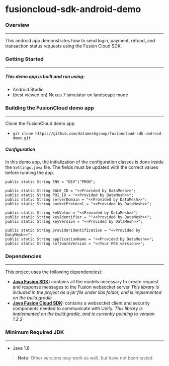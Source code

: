 # fusioncloud-sdk-android-demo

### Overview

***

This android app demonstrates how to send login, payment, refund, and transaction status requests using the Fusion Cloud SDK.

### Getting Started

***

##### This demo app is built and run using:
* Android Studio
* (best viewed on) Nexus 7 simulator on landscape mode
 
### Building the FusionCloud demo app
***

Clone the FusionCloud demo app
* `git clone https://github.com/datameshgroup/fusioncloud-sdk-android-demo.git`
 

##### Configuration
In this demo app, the initialization of the configuration classes is done inside the `Settings.java` file. The fields must be updated with the correct values before running the app.
```
public static String ENV = "DEV"|"PROD";

public static String SALE_ID = "<<Provided by DataMesh>>";
public static String POI_ID = "<<Provided by DataMesh>>";
public static String serverDomain = "<<Provided by DataMesh>>"; 
public static String socketProtocol = "<<Provided by DataMesh>>";

public static String kekValue = "<<Provided by DataMesh>>";
public static String keyIdentifier = ""<<Provided by DataMesh>>";
public static String keyVersion = "<<Provided by DataMesh>>";

public static String providerIdentification = "<<Provided by DataMesh>>";
public static String applicationName = "<<Provided by DataMesh>>";
public static String softwareVersion = "<<Your POS version>>";
```
### Dependencies

***

This project uses the following dependencies):  

- **[Java Fusion SDK](https://github.com/datameshgroup/fusionsatellite-sdk-java):** contains all the models necessary to create request and response messages to the Fusion websocket server
_This library is included in the project as a jar file under libs folder, and is implemented on the build.gradle_
- **[Java Fusion Cloud SDK](https://github.com/datameshgroup/fusioncloud-sdk-java):** contains a websocket client and security components needed to communicate with Unify.
_This library is implemented on the build.gradle, and is currently pointing to version 1.2.2_

### Minimum Required JDK

***

- Java 1.8

> **Note:** Other versions may work as well, but have not been tested.
